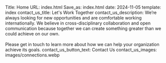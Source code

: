 Title: Home
URL: index.html
Save_as: index.html
date: 2024-11-05
template: index
contact_us_title: Let's Work Together
contact_us_description: We’re always looking for new opportunities and are comfortable working internationally. We believe in cross-disciplinary collaboration and open communication because together we can create something greater than we could achieve on our own.<br/><br/>Please get in touch to learn more about how we can help your organization achieve its goals.
contact_us_button_text: Contact Us
contact_us_images: images/connections.webp
